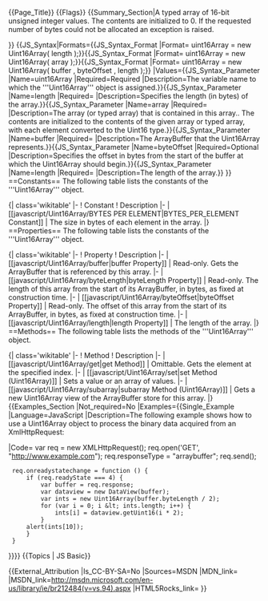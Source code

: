 {{Page_Title}}
{{Flags}}
{{Summary_Section|A typed array of 16-bit unsigned integer values. The contents are initialized to 0. If the requested number of bytes could not be allocated an exception is raised.

}}
{{JS_Syntax|Formats={{JS_Syntax_Format
|Format= uint16Array = new Uint16Array( length );}}{{JS_Syntax_Format
|Format= uint16Array = new Uint16Array( array );}}{{JS_Syntax_Format
|Format= uint16Array = new Uint16Array( buffer , byteOffset , length );}}
|Values={{JS_Syntax_Parameter
|Name=uint16Array
|Required=Required
|Description=The variable name to which the '''Uint16Array''' object is assigned.}}{{JS_Syntax_Parameter
|Name=length
|Required=
|Description=Specifies the length (in bytes) of the array.}}{{JS_Syntax_Parameter
|Name=array
|Required=
|Description=The array (or typed array) that is contained in this array.. The contents are initialized to the contents of the given array or typed array, with each element converted to the Uint16 type.}}{{JS_Syntax_Parameter
|Name=buffer
|Required=
|Description=The ArrayBuffer that the Uint16Array represents.}}{{JS_Syntax_Parameter
|Name=byteOffset
|Required=Optional
|Description=Specifies the offset in bytes from the start of the buffer at which the Uint16Array should begin.}}{{JS_Syntax_Parameter
|Name=length
|Required=
|Description=The length of the array.}}
}}
==Constants==
The following table lists the constants of the '''Uint16Array''' object.

{| class='wikitable'
|-
! Constant
! Description
|-
| [[javascript/Uint16Array/BYTES PER ELEMENT|BYTES_PER_ELEMENT Constant]]
| The size in bytes of each element in the array.
|}
==Properties==
The following table lists the constants of the '''Uint16Array''' object.

{| class='wikitable'
|-
! Property
! Description
|-
| [[javascript/Uint16Array/buffer|buffer Property]]
| Read-only. Gets the ArrayBuffer that is referenced by this array.
|-
| [[javascript/Uint16Array/byteLength|byteLength Property]]
| Read-only. The length of this array from the start of its ArrayBuffer, in bytes, as fixed at construction time.
|-
| [[javascript/Uint16Array/byteOffset|byteOffset Property]]
| Read-only. The offset of this array from the start of its ArrayBuffer, in bytes, as fixed at construction time.
|-
| [[javascript/Uint16Array/length|length Property]]
| The length of the array.
|}
==Methods==
The following table lists the methods of the '''Uint16Array''' object.

{| class='wikitable'
|-
! Method
! Description
|-
| [[javascript/Uint16Array/get|get Method]]
| Omittable. Gets the element at the specified index.
|-
| [[javascript/Uint16Array/set|set Method (Uint16Array)]]
| Sets a value or an array of values.
|-
| [[javascript/Uint16Array/subarray|subarray Method (Uint16Array)]]
| Gets a new Uint16Array view of the ArrayBuffer store for this array.
|}
{{Examples_Section
|Not_required=No
|Examples={{Single_Example
|Language=JavaScript
|Description=The following example shows how to use a Uint16Array object to process the binary data acquired from an XmlHttpRequest:

|Code= var req = new XMLHttpRequest();
     req.open('GET', "http://www.example.com");
     req.responseType = "arraybuffer";
     req.send();
 
     req.onreadystatechange = function () {
         if (req.readyState === 4) {
             var buffer = req.response;
             var dataview = new DataView(buffer);
             var ints = new Uint16Array(buffer.byteLength / 2);
             for (var i = 0; i &lt; ints.length; i++) {
                 ints[i] = dataview.getUint16(i * 2);
             }
         alert(ints[10]);
         }
     }
}}}}
{{Topics | JS Basic}}

{{External_Attribution
|Is_CC-BY-SA=No
|Sources=MSDN
|MDN_link=
|MSDN_link=http://msdn.microsoft.com/en-us/library/ie/br212484(v=vs.94).aspx
|HTML5Rocks_link=
}}